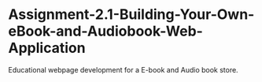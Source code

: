 # Assignment-2.1-Building-Your-Own-eBook-and-Audiobook-Web-Application
Educational webpage development for a E-book and Audio book store. 
